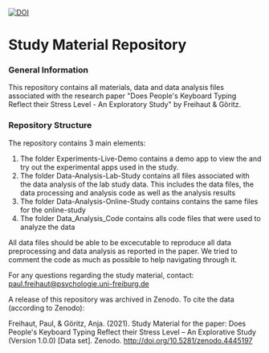[![DOI](https://zenodo.org/badge/DOI/10.5281/zenodo.4445197.svg)](https://doi.org/10.5281/zenodo.4445197)

# Study Material Repository

### General Information

This repository contains all materials, data and data analysis files associated with the research paper "Does People's Keyboard Typing Reflect their Stress Level - An Exploratory Study" by Freihaut & Göritz.


### Repository Structure

The repository contains 3 main elements:

1. The folder Experiments-Live-Demo contains a demo app to view the and try out the experimental apps used in the study.
2. The folder Data-Analysis-Lab-Study contains all files associated with the data analysis of the lab study data. This includes the data files, the data processing and analysis code as well as the analysis results
3. The folder Data-Analysis-Online-Study contains contains the same files for the online-study
4. The folder Data_Analysis_Code contains alls code files that were used to analyze the data

All data files should be able to be excecutable to reproduce all data preprocessing and data analysis as reported in the paper.
We tried to comment the code as much as possible to help navigating through it.

For any questions regarding the study material, contact: paul.freihaut@psychologie.uni-freiburg.de

A release of this repository was archived in Zenodo. To cite the data (according to Zenodo):

Freihaut, Paul, & Göritz, Anja. (2021). Study Material for the paper: Does People's Keyboard Typing Reflect their Stress Level – An Explorative Study (Version 1.0.0) [Data set]. Zenodo. http://doi.org/10.5281/zenodo.4445197